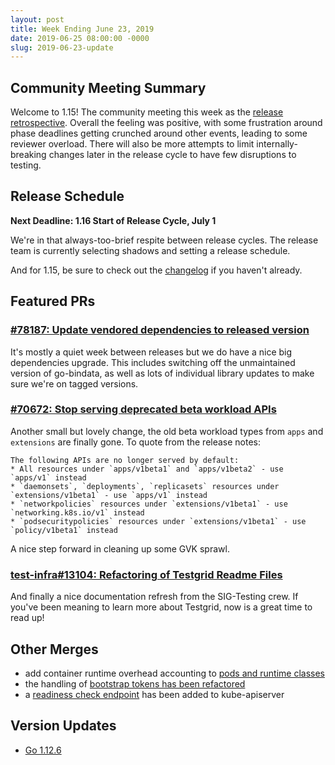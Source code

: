 ```yaml
---
layout: post
title: Week Ending June 23, 2019
date: 2019-06-25 08:00:00 -0000
slug: 2019-06-23-update
---
```


## Community Meeting Summary

Welcome to 1.15! The community meeting this week as the [release retrospective](https://docs.google.com/document/d/1Re80f4qICEKLEhOEIFuzr0IZTp2es82urMi45PrScLM/edit#heading=h.ukbaidczvy3r). Overall the feeling was positive, with some frustration around phase deadlines getting crunched around other events, leading to some reviewer overload. There will also be more attempts to limit internally-breaking changes later in the release cycle to have few disruptions to testing.

## Release Schedule

**Next Deadline: 1.16 Start of Release Cycle, July 1**

We're in that always-too-brief respite between release cycles.  The release team is currently selecting shadows and setting a release schedule.

And for 1.15, be sure to check out the [changelog](https://github.com/kubernetes/kubernetes/blob/master/CHANGELOG-1.15.md) if you haven't already.

## Featured PRs

### [#78187: Update vendored dependencies to released version](https://github.com/kubernetes/kubernetes/pull/78187)

It's mostly a quiet week between releases but we do have a nice big dependencies upgrade. This includes switching off the unmaintained version of go-bindata, as well as lots of individual library updates to make sure we're on tagged versions.

### [#70672: Stop serving deprecated beta workload APIs](https://github.com/kubernetes/kubernetes/pull/70672)

Another small but lovely change, the old beta workload types from `apps` and `extensions` are finally gone. To quote from the release notes:

```
The following APIs are no longer served by default:
* All resources under `apps/v1beta1` and `apps/v1beta2` - use `apps/v1` instead
* `daemonsets`, `deployments`, `replicasets` resources under `extensions/v1beta1` - use `apps/v1` instead
* `networkpolicies` resources under `extensions/v1beta1` - use `networking.k8s.io/v1` instead
* `podsecuritypolicies` resources under `extensions/v1beta1` - use `policy/v1beta1` instead
```

A nice step forward in cleaning up some GVK sprawl.

### [test-infra#13104: Refactoring of Testgrid Readme Files](https://github.com/kubernetes/test-infra/pull/13104)

And finally a nice documentation refresh from the SIG-Testing crew. If you've been meaning to learn more about Testgrid, now is a great time to read up!


## Other Merges

* add container runtime overhead accounting to [pods and runtime classes](https://github.com/kubernetes/kubernetes/pull/76968)
* the handling of [bootstrap tokens has been refactored](https://github.com/kubernetes/kubernetes/pull/77211)
* a [readiness check endpoint](https://github.com/kubernetes/kubernetes/pull/78458) has been added to kube-apiserver

## Version Updates

* [Go 1.12.6](https://github.com/kubernetes/kubernetes/pull/78958)
